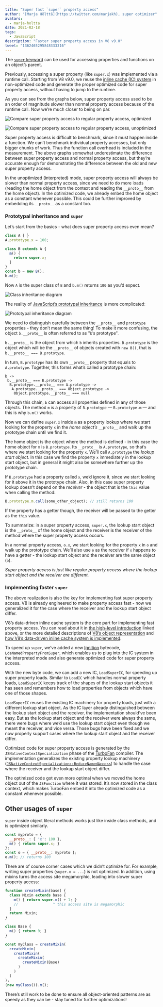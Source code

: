 ```yaml
---
title: "Super fast `super` property access"
author: "[Marja Hölttä](https://twitter.com/marjakh), super optimizer"
avatars:
  - marja-holtta
date: 2021-02-18
tags:
  - JavaScript
description: "Faster super property access in V8 v9.0"
tweet: "1362465295848333316"
---
```


The [`super` keyword](https://developer.mozilla.org/en-US/docs/Web/JavaScript/Reference/Operators/super) can be used for accessing properties and functions on an object’s parent.

Previously, accessing a super property (like `super.x`) was implemented via a runtime call. Starting from V8 v9.0, we reuse the [inline cache (IC) system](https://mathiasbynens.be/notes/shapes-ics) in non-optimized code and generate the proper optimized code for super property access, without having to jump to the runtime.

<!--truncate-->
As you can see from the graphs below, super property access used to be an order of magnitude slower than normal property access because of the runtime call. Now we’re much closer to being on par.

![Compare super property access to regular property access, optimized](/_img/fast-super/super-opt.svg)

![Compare super property access to regular property access, unoptimized](/_img/fast-super/super-no-opt.svg)

Super property access is difficult to benchmark, since it must happen inside a function. We can’t benchmark individual property accesses, but only bigger chunks of work. Thus the function call overhead is included in the measurement. The above graphs somewhat underestimate the difference between super property access and normal property access, but they’re accurate enough for demonstrating the difference between the old and new super property access.

In the unoptimized (interpreted) mode, super property access will always be slower than normal property access, since we need to do more loads (reading the home object from the context and reading the `__proto__` from the home object). In the optimized code, we already embed the home object as a constant whenever possible. This could be further improved by embedding its `__proto__` as a constant too.

### Prototypal inheritance and `super`

Let’s start from the basics - what does super property access even mean?

```javascript
class A { }
A.prototype.x = 100;

class B extends A {
  m() {
    return super.x;
  }
}
const b = new B();
b.m();
```

Now `A` is the super class of `B` and  `b.m()` returns `100` as you’d expect.

![Class inheritance diagram](/_img/fast-super/inheritance-1.svg)

The reality of [JavaScript’s prototypal inheritance](https://developer.mozilla.org/en-US/docs/Web/JavaScript/Inheritance_and_the_prototype_chain) is more complicated:

![Prototypal inheritance diagram](/_img/fast-super/inheritance-2.svg)

We need to distinguish carefully between the `__proto__` and `prototype` properties - they don’t mean the same thing! To make it more confusing, the object `b.__proto__` is often referred to as "`b`’s prototype".

`b.__proto__` is the object from which `b` inherits properties. `B.prototype` is the object which will be the `__proto__` of objects created with `new B()`, that is `b.__proto__ === B.prototype`.

In turn, `B.prototype` has its own `__proto__` property that equals to `A.prototype`. Together, this forms what’s called a prototype chain:

```
b ->
 b.__proto__ === B.prototype ->
  B.prototype.__proto__ === A.prototype ->
   A.prototype.__proto__ === Object.prototype ->
    Object.prototype.__proto__ === null
```

Through this chain, `b` can access all properties defined in any of those objects. The method `m` is a property of `B.prototype` — `B.prototype.m` — and this is why `b.m()` works.

Now we can define `super.x` inside `m` as a property lookup where we start looking for the property `x` in the *home object’s* `__proto__` and walk up the prototype chain until we find it.

The home object is the object where the method is defined - in this case the home object for `m` is `B.prototype`. Its `__proto__` is `A.prototype`, so that’s where we start looking for the property `x`. We’ll call `A.prototype` the *lookup start object*. In this case we find the property `x` immediately in the lookup start object, but in general it might also be somewhere further up the prototype chain.

If `B.prototype` had a property called `x`, we’d ignore it, since we start looking for it above it in the prototype chain. Also, in this case super property lookup doesn’t depend on the *receiver* - the object that is the `this` value when calling the method.

```javascript
B.prototype.m.call(some_other_object); // still returns 100
```

If the property has a getter though, the receiver will be passed to the getter as the `this` value.

To summarize: in a super property access, `super.x`, the lookup start object is the `__proto__` of the home object and the receiver is the receiver of the method where the super property access occurs.

In a normal property access, `o.x`, we start looking for the property `x` in `o` and walk up the prototype chain. We’ll also use `o` as the receiver if `x` happens to have a getter - the lookup start object and the receiver are the same object (`o`).

*Super property access is just like regular property access where the lookup start object and the receiver are different.*

### Implementing faster `super`

The above realization is also the key for implementing fast super property access. V8 is already engineered to make property access fast - now we generalized it for the case where the receiver and the lookup start object differ.

V8’s data-driven inline cache system is the core part for implementing fast property access. You can read about it in [the high-level introduction](https://mathiasbynens.be/notes/shapes-ics) linked above, or the more detailed descriptions of [V8’s object representation](https://v8.dev/blog/fast-properties) and [how V8’s data-driven inline cache system is implemented](https://docs.google.com/document/d/1mEhMn7dbaJv68lTAvzJRCQpImQoO6NZa61qRimVeA-k/edit?usp=sharing).

To speed up `super`, we’ve added a new [Ignition](https://v8.dev/docs/ignition) bytecode, `LdaNamedPropertyFromSuper`, which enables us to plug into the IC system in the interpreted mode and also generate optimized code for super property access.

With the new byte code, we can add a new IC, `LoadSuperIC`, for speeding up super property loads. Similar to `LoadIC` which handles normal property loads, `LoadSuperIC` keeps track of the shapes of the lookup start objects it has seen and remembers how to load properties from objects which have one of those shapes.

`LoadSuperIC` reuses the existing IC machinery for property loads, just with a different lookup start object. As the IC layer already distinguished between the lookup start object and the receiver, the implementation should’ve been easy. But as the lookup start object and the receiver were always the same, there were bugs where we’d use the lookup start object even though we meant the receiver, and vice versa. Those bugs have been fixed and we now properly support cases where the lookup start object and the receiver differ.

Optimized code for super property access is generated by the `JSNativeContextSpecialization` phase of the [TurboFan](https://v8.dev/docs/turbofan) compiler. The implementation generalizes the existing property lookup machinery ([`JSNativeContextSpecialization::ReduceNamedAccess`](https://source.chromium.org/chromium/chromium/src/+/master:v8/src/compiler/js-native-context-specialization.cc;l=1130)) to handle the case where the receiver and the lookup start object differ.

The optimized code got even more optimal when we moved the home object out of the `JSFunction` where it was stored. It’s now stored in the class context, which makes TurboFan embed it into the optimized code as a constant whenever possible.

## Other usages of `super`

`super` inside object literal methods works just like inside class methods, and is optimized similarly.

```javascript
const myproto = {
  __proto__: { 'x': 100 },
  m() { return super.x; }
};
const o = { __proto__: myproto };
o.m(); // returns 100
```

There are of course corner cases which we didn’t optimize for. For example, writing super properties (`super.x = ...`) is not optimized. In addition, using mixins turns the access site megamorphic, leading into slower super property access:

```javascript
function createMixin(base) {
  class Mixin extends base {
    m() { return super.m() + 1; }
    //                ^ this access site is megamorphic
  }
  return Mixin;
}

class Base {
  m() { return 0; }
}

const myClass = createMixin(
  createMixin(
    createMixin(
      createMixin(
        createMixin(Base)
      )
    )
  )
);
(new myClass()).m();
```

There’s still work to be done to ensure all object-oriented patterns are as speedy as they can be - stay tuned for further optimizations!
